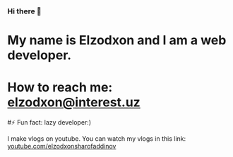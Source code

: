 ### Hi there 👋

# My name is Elzodxon and I am a web developer. 
# How to reach me: elzodxon@interest.uz


#⚡ Fun fact: lazy developer:)

I make vlogs on youtube. You can watch my vlogs in this link:  [youtube.com/elzodxonsharofaddinov](youtube.com/elzodxonsharofaddinov)

<!--
**elzodxon/elzodxon** is a ✨ _special_ ✨ repository because its `README.md` (this file) appears on your GitHub profile.

Here are some ideas to get you started:

- 🔭 I’m currently working on ...
- 🌱 I’m currently learning ...
- 👯 I’m looking to collaborate on ...
- 🤔 I’m looking for help with ...
- 💬 Ask me about ...
- 📫 How to reach me: ...
- 😄 Pronouns: ...
- ⚡ Fun fact: ...
-->
